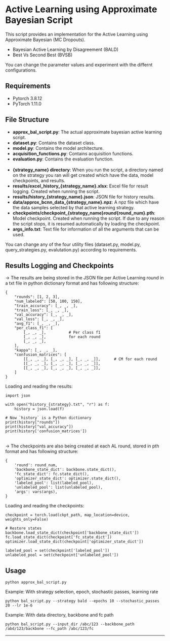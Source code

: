 # Active Learning using Approximate Bayesian Script
This script provides an implementation for the Active Learning using Approximate Bayesian (MC Dropouts).
<ul>
    <li>Bayesian Active Learning by Disagreement (BALD)</li>
    <li>Best Vs Second Best (BVSB)</li>
</ul>
You can change the parameter values and experiment with the differnt configurations. 

## Requirements

* Pytorch 3.8.12 
* PyTorch 1.11.0

## File Structure

* <b>approx_bal_script.py</b>: The actual approximate bayesian active learning script.
* <b>dataset.py</b>: Contains the dataset class.
* <b>model.py</b>: Contains the model architecture.
* <b>acquisition_functions.py</b>: Contains acquisition functions.
* <b>evaluation.py</b>: Contains the evaluation function.
<br><br>
* <b>{strategy_name} directory</b>: When you run the script, a directory named on the strategy you ran will get created which have the data, model checkpoints, and results.
* <b>results/excel_history_{strategy_name}.xlsx</b>: Excel file for result logging. Created when running the script.
* <b>results/history_{strategy_name}.json</b>: JSON file for history results.
* <b>data/approx_bcnn_data_{strategy_name}.npz</b>: A npz file which have the data samples selected by that active learning strategy.
* <b>checkpoints/checkpoint_{strategy_name}_round_{round_num}.pth</b>: Model checkpoint. Created when running the script. If due to any reason the script stops, it is resumed automatically by loading the checkpoint.
* <b>args_info.txt</b>: Text file for information of all the arguments that can be used.

You can change any of the four utility files (dataset.py, model.py, query_strategies.py, evalutation.py) according to requirements.

## Results Logging and Checkpoints

-> The results are being stored in the JSON file per Active Learning round in a txt file in python dictionary format and has following structure:

```
{
    "rounds": [1, 2, 3],
    "num_labeled": [50, 100, 150],
    "train_accuracy": [_, _, _],
    "train_loss": [_, _, _],
    "val_accuracy": [_, _, _],    
    "val_loss": [_, _, _],
    "avg_f1": [_, _, _],      
    "per_class_f1": [
        [_, _, _],          # Per class f1
        [_, _, _],          for each round
        [_, _, _],
    ],
    "kappa": [_, _, _],
    "confusion_matrices": [
        [[_, _, _], [_, _, _], [_, _, _]],      # CM for each round
        [[_, _, _], [_, _, _], [_, _, _]],
        [[_, _, _], [_, _, _], [_, _, _]],
    ]
}
```

Loading and reading the results:

```
import json

with open("history_{strategy}.txt", "r") as f:
    history = json.load(f)

# Now `history` is a Python dictionary
print(history["rounds"])
print(history["val_accuracy"])
print(history['confusion_matrices'])

```
<br>
-> The checkpoints are also being created at each AL round, stored in pth format and has following structure:

```
{
    'round': round_num,
    'backbone_state_dict': backbone.state_dict(),
    'fc_state_dict': fc.state_dict(),
    'optimizer_state_dict': optimizer.state_dict(),
    'labeled_pool': list(labeled_pool),
    'unlabeled_pool': list(unlabeled_pool),
    'args': vars(args),
}
```

Loading and reading the checkpoints:

```
checkpoint = torch.load(ckpt_path, map_location=device, weights_only=False)

# Restore states
backbone.load_state_dict(checkpoint['backbone_state_dict'])
fc.load_state_dict(checkpoint['fc_state_dict'])
optimizer.load_state_dict(checkpoint['optimizer_state_dict'])

labeled_pool = set(checkpoint['labeled_pool'])
unlabeled_pool = set(checkpoint['unlabeled_pool'])
```

## Usage 


```shell
python approx_bal_script.py
```

Example: With strategy selection, epoch, stochastic passes, learning rate

```shell
python bal_script.py --strategy bald --epochs 10 --stochastic_passes 20 --lr 1e-6
```

Example: With data directory, backbone and fc path
```shell
python bal_script.py --input_dir /abc/123 --backbone_path /abd/123/backbone --fc_path /abc/123/fc
```

<hr>
